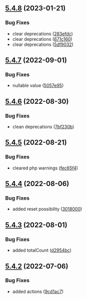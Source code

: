 ## [5.4.8](https://github.com/netbull/CoreBundle/compare/v5.4.7...v5.4.8) (2023-01-21)


### Bug Fixes

* clear deprecations ([283efdc](https://github.com/netbull/CoreBundle/commit/283efdc626b6faa328bcf5b5b84d2bfe36b69c1b))
* clear deprecations ([671c160](https://github.com/netbull/CoreBundle/commit/671c1606523a8fe2a96dbb90ecd0e727e996dbce))
* clear deprecations ([5df9032](https://github.com/netbull/CoreBundle/commit/5df90326233b04aa15bb2d1d32e5ae5e213c8dd7))

## [5.4.7](https://github.com/netbull/CoreBundle/compare/v5.4.6...v5.4.7) (2022-09-01)


### Bug Fixes

* nullable value ([5057e95](https://github.com/netbull/CoreBundle/commit/5057e95f69f54991dc3daaf7bdfd5a7f11d7058a))

## [5.4.6](https://github.com/netbull/CoreBundle/compare/v5.4.5...v5.4.6) (2022-08-30)


### Bug Fixes

* clean deprecations ([7bf230b](https://github.com/netbull/CoreBundle/commit/7bf230b25b453de850fc8d9544f40f0befc7db32))

## [5.4.5](https://github.com/netbull/CoreBundle/compare/v5.4.4...v5.4.5) (2022-08-21)


### Bug Fixes

* cleared php warnings ([fec65f4](https://github.com/netbull/CoreBundle/commit/fec65f4c53b279091dda8c29228217f8b4db2c2d))

## [5.4.4](https://github.com/netbull/CoreBundle/compare/v5.4.3...v5.4.4) (2022-08-06)


### Bug Fixes

* added reset possibility ([3018000](https://github.com/netbull/CoreBundle/commit/3018000817ed4f9af35c445f65255ebbb5e8d2a1))

## [5.4.3](https://github.com/netbull/CoreBundle/compare/v5.4.2...v5.4.3) (2022-08-01)


### Bug Fixes

* added totalCount ([d2954bc](https://github.com/netbull/CoreBundle/commit/d2954bc266402a9d305360602331fb585f262eda))

## [5.4.2](https://github.com/netbull/CoreBundle/compare/v5.4.1...v5.4.2) (2022-07-06)


### Bug Fixes

* added actions ([9cd1ac7](https://github.com/netbull/CoreBundle/commit/9cd1ac7b0de02337413d322c2b36274fc9e7844e))
